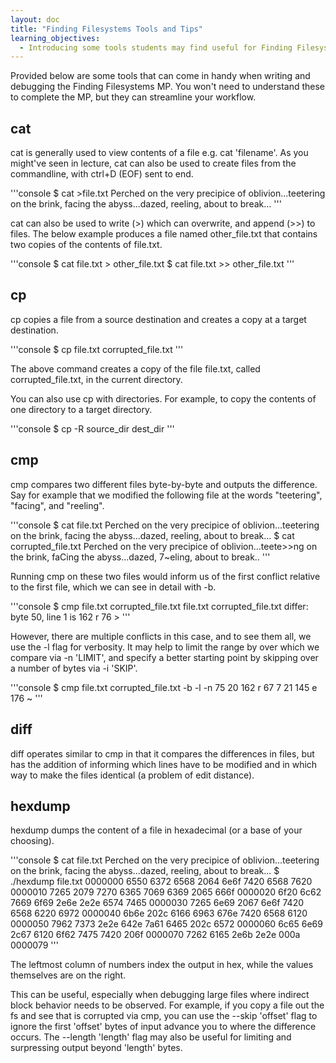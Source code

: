 ```yaml
---
layout: doc
title: "Finding Filesystems Tools and Tips"
learning_objectives:
  - Introducing some tools students may find useful for Finding Filesystems
---
```


Provided below are some tools that can come in handy when writing and debugging the Finding Filesystems MP. You won't need to understand these to complete the MP, but they can streamline your workflow.

## cat

cat is generally used to view contents of a file e.g. cat 'filename'. As you might've seen in lecture, cat can also be used to create files from the commandline, with ctrl+D (EOF) sent to end.

'''console
$ cat >file.txt
Perched on the very precipice of oblivion...teetering on the brink, facing the abyss...dazed, reeling, about to break...
'''

cat can also be used to write (>) which can overwrite, and append (>>) to files. The below example produces a file named other_file.txt that contains two copies of the contents of file.txt.

'''console
$ cat file.txt > other_file.txt
$ cat file.txt >> other_file.txt
'''

## cp

cp copies a file from a source destination and creates a copy at a target destination. 

'''console
$ cp file.txt corrupted_file.txt
'''

The above command creates a copy of the file file.txt, called corrupted_file.txt, in the current directory.

You can also use cp with directories. For example, to copy the contents of one directory to a target directory.

'''console
$ cp -R source_dir dest_dir
'''

## cmp

cmp compares two different files byte-by-byte and outputs the difference. Say for example that we modified the following file at the words "teetering", "facing", and "reeling".

'''console
$ cat file.txt
Perched on the very precipice of oblivion...teetering on the brink, facing the abyss...dazed, reeling, about to break...
$ cat corrupted_file.txt
Perched on the very precipice of oblivion...teete>>ng on the brink, faCing the abyss...dazed, 7~eling, about to break..
'''

Running cmp on these two files would inform us of the first conflict relative to the first file, which we can see in detail with -b.

'''console
$ cmp file.txt corrupted_file.txt
file.txt corrupted_file.txt differ: byte 50, line 1 is 162 r  76 >
'''

However, there are multiple conflicts in this case, and to see them all, we use the -l flag for verbosity. It may help to limit the range by over which we compare via -n 'LIMIT', and specify a better starting point by skipping over a number of bytes via -i 'SKIP'. 

'''console
$ cmp file.txt corrupted_file.txt -b -l -n 75
20 162 r     67 7
21 145 e    176 ~
'''

## diff

diff operates similar to cmp in that it compares the differences in files, but has the addition of informing which lines have to be modified and in which way to make the files identical (a problem of edit distance). 

## hexdump

hexdump dumps the content of a file in hexadecimal (or a base of your choosing).
 
'''console
$ cat file.txt
Perched on the very precipice of oblivion...teetering on the brink, facing the abyss...dazed, reeling, about to break...
$ ./hexdump file.txt
0000000 6550 6372 6568 2064 6e6f 7420 6568 7620
0000010 7265 2079 7270 6365 7069 6369 2065 666f
0000020 6f20 6c62 7669 6f69 2e6e 2e2e 6574 7465
0000030 7265 6e69 2067 6e6f 7420 6568 6220 6972
0000040 6b6e 202c 6166 6963 676e 7420 6568 6120
0000050 7962 7373 2e2e 642e 7a61 6465 202c 6572
0000060 6c65 6e69 2c67 6120 6f62 7475 7420 206f
0000070 7262 6165 2e6b 2e2e 000a
0000079
'''

The leftmost column of numbers index the output in hex, while the values themselves are on the right. 

This can be useful, especially when debugging large files where indirect block behavior needs to be observed. For example, if you copy a file out the fs and see that is corrupted via cmp, you can use the --skip 'offset' flag to ignore the first 'offset' bytes of input advance you to where the difference occurs. The --length 'length' flag may also be useful for limiting and surpressing output beyond 'length' bytes.

